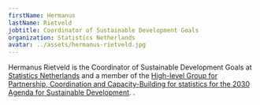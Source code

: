 ```yaml
---
firstName: Hermanus
lastName: Rietveld
jobtitle: Coordinator of Sustainable Development Goals
organization: Statistics Netherlands
avatar: ../assets/hermanus-rietveld.jpg
---
```


Hermanus Rietveld is the Coordinator of Sustainable Development Goals at
[Statistics Netherlands](https://www.cbs.nl/en-gb) and a member of the
[High-level Group for Partnership, Coordination and Capacity-Building for statistics for the 2030 Agenda for Sustainable Development](https://unstats.un.org/sdgs/hlg/).
.
